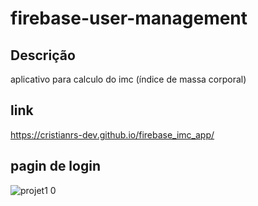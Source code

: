 # firebase-user-management

## Descrição
aplicativo para calculo do imc (índice de massa corporal)

## link
https://cristianrs-dev.github.io/firebase_imc_app/


## pagin de login
![projet1 0](https://github.com/eclipseCJP/autenticar/assets/58758617/16154fc2-8935-4b9c-99ad-d71bac8c0cd2)
